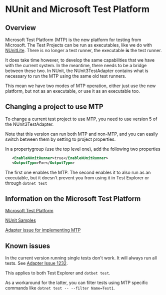 # NUnit and Microsoft Test Platform

## Overview

Microsoft Test Platform (MTP) is the new platform for testing from Microsoft.  The Test Projects can be run as
executables, like we do with [NUnitLite](../nunit/running-tests/NUnitLite-Runner.md). There is no longer a test runner,
the executable **is** the test runner.

It does take time however, to develop the same capabilities that we have with the current system.
In the meantime, there needs to be a bridge between these two. In NUnit, the NUnit3TestAdapter contains what is
necessary to run the MTP using the same old test runners.

This mean we have two modes of MTP operation, either just use the new platform, but not as an executable, or use it
as an executable too.

## Changing a project to use MTP

To change a current test project to use MTP, you need to use version 5 of the NUnit3TestAdapter.

Note that this version can run both MTP and non-MTP, and you can easily switch between them by setting to project
properties.

In a propertygroup (use the top level one), add the following two properties

```xml
   <EnableNUnitRunner>true</EnableNUnitRunner>
   <OutputType>Exe</OutputType>  
```

The first one enables the MTP.  The second enables it to also run as an executable, but it doesn't prevent you from
using it in Test Explorer or through `dotnet test`


## Information on the  Microsoft Test Platform

[Microsoft Test Platform](https://learn.microsoft.com/en-us/dotnet/core/testing/unit-testing-platform-intro?tabs=dotnetcli)

[NUnit Samples](https://github.com/nunit/nunit3-vs-adapter.issues/tree/master/Issue1152)

[Adapter issue for implementing MTP](https://github.com/nunit/nunit3-vs-adapter/issues/1152)

## Known issues

In the current version running single tests don't work.  It will always run all tests.
See [Adapter Issue 1232](https://github.com/nunit/nunit3-vs-adapter/issues/1232).

This applies to both Test Explorer and `dotbet test`.

As a workaround for the latter, you can filter tests using MTP specific commands
like `dotnet test -- --filter Name=Test1`.





